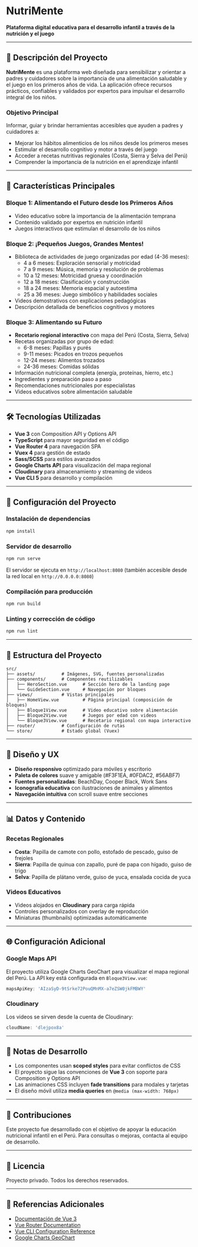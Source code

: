 # NutriMente

**Plataforma digital educativa para el desarrollo infantil a través de la nutrición y el juego**

---

## 📖 Descripción del Proyecto

**NutriMente** es una plataforma web diseñada para sensibilizar y orientar a padres y cuidadores sobre la importancia de una alimentación saludable y el juego en los primeros años de vida. La aplicación ofrece recursos prácticos, confiables y validados por expertos para impulsar el desarrollo integral de los niños.

### Objetivo Principal

Informar, guiar y brindar herramientas accesibles que ayuden a padres y cuidadores a:
- Mejorar los hábitos alimenticios de los niños desde los primeros meses
- Estimular el desarrollo cognitivo y motor a través del juego
- Acceder a recetas nutritivas regionales (Costa, Sierra y Selva del Perú)
- Comprender la importancia de la nutrición en el aprendizaje infantil

---

## 🎯 Características Principales

### **Bloque 1: Alimentando el Futuro desde los Primeros Años**
- Video educativo sobre la importancia de la alimentación temprana
- Contenido validado por expertos en nutrición infantil
- Juegos interactivos que estimulan el desarrollo de los niños

### **Bloque 2: ¡Pequeños Juegos, Grandes Mentes!**
- Biblioteca de actividades de juego organizadas por edad (4-36 meses):
  - 4 a 6 meses: Exploración sensorial y motricidad
  - 7 a 9 meses: Música, memoria y resolución de problemas
  - 10 a 12 meses: Motricidad gruesa y coordinación
  - 12 a 18 meses: Clasificación y construcción
  - 18 a 24 meses: Memoria espacial y autoestima
  - 25 a 36 meses: Juego simbólico y habilidades sociales
- Videos demostrativos con explicaciones pedagógicas
- Descripción detallada de beneficios cognitivos y motores

### **Bloque 3: Alimentando su Futuro**
- **Recetario regional interactivo** con mapa del Perú (Costa, Sierra, Selva)
- Recetas organizadas por grupo de edad:
  - 6-8 meses: Papillas y purés
  - 9-11 meses: Picados en trozos pequeños
  - 12-24 meses: Alimentos trozados
  - 24-36 meses: Comidas sólidas
- Información nutricional completa (energía, proteínas, hierro, etc.)
- Ingredientes y preparación paso a paso
- Recomendaciones nutricionales por especialistas
- Videos educativos sobre alimentación saludable

---

## 🛠️ Tecnologías Utilizadas

- **Vue 3** con Composition API y Options API
- **TypeScript** para mayor seguridad en el código
- **Vue Router 4** para navegación SPA
- **Vuex 4** para gestión de estado
- **Sass/SCSS** para estilos avanzados
- **Google Charts API** para visualización del mapa regional
- **Cloudinary** para almacenamiento y streaming de videos
- **Vue CLI 5** para desarrollo y compilación

---

## 🚀 Configuración del Proyecto

### Instalación de dependencias
```bash
npm install
```

### Servidor de desarrollo
```bash
npm run serve
```
El servidor se ejecuta en `http://localhost:8080` (también accesible desde la red local en `http://0.0.0.0:8080`)

### Compilación para producción
```bash
npm run build
```

### Linting y corrección de código
```bash
npm run lint
```

---

## 📂 Estructura del Proyecto

```
src/
├── assets/          # Imágenes, SVG, fuentes personalizadas
├── components/      # Componentes reutilizables
│   ├── HeroSection.vue      # Sección hero de la landing page
│   └── GuideSection.vue     # Navegación por bloques
├── views/           # Vistas principales
│   ├── HomeView.vue         # Página principal (composición de bloques)
│   ├── Bloque1View.vue      # Video educativo sobre alimentación
│   ├── Bloque2View.vue      # Juegos por edad con videos
│   └── Bloque3View.vue      # Recetario regional con mapa interactivo
├── router/          # Configuración de rutas
└── store/           # Estado global (Vuex)
```

---

## 🎨 Diseño y UX

- **Diseño responsivo** optimizado para móviles y escritorio
- **Paleta de colores** suave y amigable (#F3F1EA, #0FDAC2, #56ABF7)
- **Fuentes personalizadas**: BeachDay, Cooper Black, Work Sans
- **Iconografía educativa** con ilustraciones de animales y alimentos
- **Navegación intuitiva** con scroll suave entre secciones

---

## 📊 Datos y Contenido

### Recetas Regionales
- **Costa**: Papilla de camote con pollo, estofado de pescado, guiso de frejoles
- **Sierra**: Papilla de quinua con zapallo, puré de papa con hígado, guiso de trigo
- **Selva**: Papilla de plátano verde, guiso de yuca, ensalada cocida de yuca

### Videos Educativos
- Videos alojados en **Cloudinary** para carga rápida
- Controles personalizados con overlay de reproducción
- Miniaturas (thumbnails) optimizadas automáticamente

---

## 🌐 Configuración Adicional

### Google Maps API
El proyecto utiliza Google Charts GeoChart para visualizar el mapa regional del Perú. La API key está configurada en `Bloque3View.vue`:
```javascript
mapsApiKey: 'AIzaSyD-9tSrke72PouQMnMX-a7eZSW0jkFMBWY'
```

### Cloudinary
Los videos se sirven desde la cuenta de Cloudinary:
```javascript
cloudName: 'dlejpox8a'
```

---

## 📝 Notas de Desarrollo

- Los componentes usan **scoped styles** para evitar conflictos de CSS
- El proyecto sigue las convenciones de **Vue 3** con soporte para Composition y Options API
- Las animaciones CSS incluyen **fade transitions** para modales y tarjetas
- El diseño móvil utiliza **media queries** en `@media (max-width: 768px)`

---

## 🤝 Contribuciones

Este proyecto fue desarrollado con el objetivo de apoyar la educación nutricional infantil en el Perú. Para consultas o mejoras, contacta al equipo de desarrollo.

---

## 📄 Licencia

Proyecto privado. Todos los derechos reservados.

---

## 🔗 Referencias Adicionales

- [Documentación de Vue 3](https://vuejs.org/)
- [Vue Router Documentation](https://router.vuejs.org/)
- [Vue CLI Configuration Reference](https://cli.vuejs.org/config/)
- [Google Charts GeoChart](https://developers.google.com/chart/interactive/docs/gallery/geochart)
